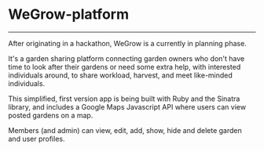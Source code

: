 # WeGrow-platform
______________________________

After originating in a hackathon, WeGrow is a currently in planning phase.

It's a garden sharing platform connecting garden owners who don't have time to look after their gardens or need some extra help, with interested individuals around, to share workload, harvest, and meet like-minded individuals.

This simplified, first version app is being built with Ruby and the Sinatra library, and includes a Google Maps Javascript API where users can view posted gardens on a map.

Members (and admin) can view, edit, add, show, hide and delete garden and user profiles.